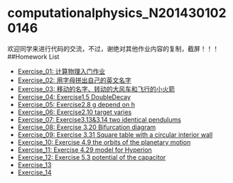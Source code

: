 # computationalphysics_N2014301020146
欢迎同学来进行代码的交流，不过，谢绝对其他作业内容的复制，截屏！！！
##Homework List
* [Exercise_01: 计算物理入门作业](https://www.zybuluo.com/LP2014301020146/note/497912)
* [Exercise_02: 用字母拼出自己的英文名字](https://www.zybuluo.com/LP2014301020146/note/503939)
* [Exercise_03: 移动的名字、转动的大风车和飞行的小火箭](https://www.zybuluo.com/LP2014301020146/note/512859)
* [Exercise_04: Exercise1.5 DoubleDecay](https://www.zybuluo.com/LP2014301020146/note/522571)
* [Exercise_05: Exercise2.8 g depend on h](https://www.zybuluo.com/LP2014301020146/note/534143)
* [Exercise_06: Exercise2.10 target varies](https://www.zybuluo.com/LP2014301020146/note/542207)
* [Exercise_07: Exercise3.13&3.14 two identical pendulums](https://www.zybuluo.com/LP2014301020146/note/550077)
* [Exercise_08: Exercise 3.20 Bifurcation diagram](https://www.zybuluo.com/LP2014301020146/note/565768)
* [Exercise_09: Exercise 3.31 Square table with a circular interior wall](https://www.zybuluo.com/LP2014301020146/note/573331)
* [Exercise_10: Exercise 4.9 the orbits of the planetary motion](https://www.zybuluo.com/LP2014301020146/note/581106)
* [Exercise_11: Exercise 4.29 model for Hyperion](https://www.zybuluo.com/LP2014301020146/note/589803)
* [Exercise_12: Exercise 5.3 potential of the capacitor](https://www.zybuluo.com/LP2014301020146/note/597644)
* [Exercise_13]()
* [Exercise_14]()
